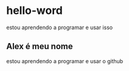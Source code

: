 # hello-word
estou aprendendo a programar e usar isso



**Alex é meu nome** 
------------------
estou aprendendo a programar e usar o github
